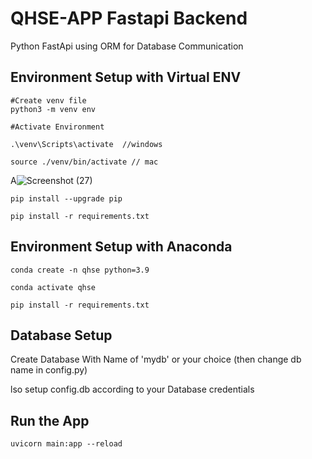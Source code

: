 # QHSE-APP Fastapi Backend

Python FastApi using ORM for Database Communication
 
 
## Environment Setup with Virtual ENV

```
#Create venv file
python3 -m venv env
```
```
#Activate Environment

.\venv\Scripts\activate  //windows

source ./venv/bin/activate // mac
```
A![Screenshot (27)](https://github.com/10Sirus/qhse/assets/139644976/44a3c514-8ccb-4d41-8aad-dcd4cbcaa6b0)
```
pip install --upgrade pip
```
```
pip install -r requirements.txt
```
## Environment Setup with Anaconda

```
conda create -n qhse python=3.9
```
```
conda activate qhse
```
```
pip install -r requirements.txt
```

## Database Setup

Create Database With Name of 'mydb' or your choice (then change db name in config.py)

lso setup config.db according to your Database credentials

## Run the App

```
uvicorn main:app --reload

```

